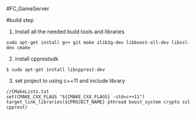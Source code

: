 #FC_GameServer

#build step

1. Install all the needed build tools and libraries
```
sudo apt-get install g++ git make zlib1g-dev libboost-all-dev libssl-dev cmake
```
2. install cpprestsdk
```
$ sudo apt-get install libcpprest-dev
```
3. set project to using c++11 and include library
```
//CMakeLists.txt    
set(CMAKE_CXX_FLAGS "${CMAKE_CXX_FLAGS} -std=c++11")    
target_link_libraries(${PROJECT_NAME} pthread boost_system crypto ssl cpprest)    
```

